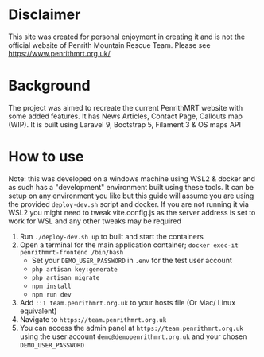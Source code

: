 # Disclaimer
This site was created for personal enjoyment in creating it and is not the official website of Penrith Mountain Rescue Team. Please see https://www.penrithmrt.org.uk/

# Background
The project was aimed to recreate the current PenrithMRT website with some added features. It has News Articles, Contact Page, Callouts map (WIP). It is built using Laravel 9, Bootstrap 5, Filament 3 & OS maps API

# How to use
Note: this was developed on a windows machine using WSL2 & docker and as such has a "development" environment built using these tools. It can be setup on any environment you like but this guide will assume you are using the provided `deploy-dev.sh` script and docker. If you are not running it via WSL2 you might need to tweak vite.config.js as the server address is set to work for WSL and any other tweaks may be required

1. Run `./deploy-dev.sh up` to built and start the containers
2. Open a terminal for the main application container;  `docker exec-it penrithmrt-frontend /bin/bash`
    - Set your `DEMO_USER_PASSWORD` in `.env` for the test user account
    - `php artisan key:generate`
    - `php artisan migrate`
    - `npm install`
    - `npm run dev`
3. Add `::1 team.penrithmrt.org.uk` to your hosts file (Or Mac/ Linux equivalent)
4. Navigate to `https://team.penrithmrt.org.uk`
5. You can access the admin panel at `https://team.penrithmrt.org.uk` using the user account `demo@demopenrithmrt.org.uk` and your chosen `DEMO_USER_PASSWORD`
